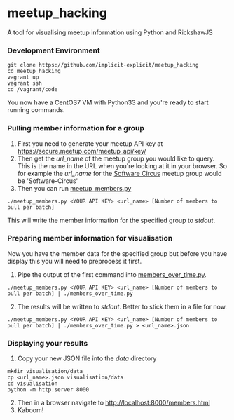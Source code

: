 # meetup_hacking

A tool for visualising meetup information using Python and RickshawJS

### Development Environment

```
git clone https://github.com/implicit-explicit/meetup_hacking
cd meetup_hacking
vagrant up
vagrant ssh
cd /vagrant/code
```
You now have a CentOS7 VM with Python33 and you're ready to start running commands.

### Pulling member information for a group

1. First you need to generate your meetup API key at https://secure.meetup.com/meetup_api/key/
2. Then get the _url_name_ of the meetup group you would like to query. This is the name in the URL when you're looking at it in your browser. So for example the _url_name_ for the [Software Circus](http://www.meetup.com/Software-Circus/) meetup group would be 'Software-Circus'
3. Then you can run [meetup_members.py](https://github.com/implicit-explicit/meetup_hacking/blob/master/code/meetup_members.py)

```
./meetup_members.py <YOUR API KEY> <url_name> [Number of members to pull per batch]
```

This will write the member information for the specified group to _stdout_.

### Preparing member information for visualisation

Now you have the member data for the specified group but before you have display this you will need to preprocess it first.

1. Pipe the output of the first command into [members_over_time.py](https://github.com/implicit-explicit/meetup_hacking/blob/master/code/members_over_time.py).
```
./meetup_members.py <YOUR API KEY> <url_name> [Number of members to pull per batch] | ./members_over_time.py
```
2. The results will be written to _stdout_. Better to stick them in a file for now.
```
./meetup_members.py <YOUR API KEY> <url_name> [Number of members to pull per batch] | ./members_over_time.py > <url_name>.json
```

### Displaying your results

1. Copy your new JSON file into the _data_ directory
```
mkdir visualisation/data
cp <url_name>.json visualisation/data
cd visualisation
python -m http.server 8000
```
2. Then in a browser navigate to [http://localhost:8000/members.html](http://localhost:8000/members.html)
3. Kaboom!

